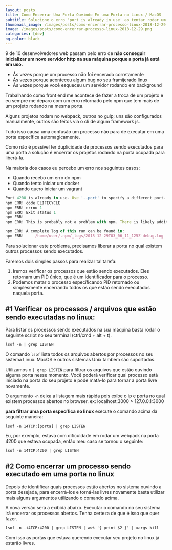 ```yaml
---
layout: posts
title: Como Encerrar Uma Porta Ouvindo Em uma Porta no Linux / MacOS
subtitle: Solucione o erro 'port is already in use' ao tentar rodar um servidor http
thumbnail_image: /images/posts/como-encerrar-processo-linux-2018-12-29.png
image: /images/posts/como-encerrar-processo-linux-2018-12-29.png
categories: [dev]
bg-color: black
---
```


9 de 10 desenvolvedores web passam pelo erro de **não conseguir inicializar um novo servidor http na sua máquina porque a porta já está em uso.**

- Às vezes porque um processo não foi encerado corretamente
- Às vezes porque aconteceu algum bug no seu framijerado linux
- Às vezes porque você esqueceu um servidor rodando em background

Trabalhando como front end me acontece de fazer a troca de um projeto e eu sempre me deparo com um erro retornado pelo npm que tem mais de um projeto rodando na mesma porta.

Alguns projetos rodam no webpack, outros no gulp; uns são configurados manualmente, outros são feitos via o cli de algum framework js. 

Tudo isso causa uma confusão um processo não para de executar em uma porta específica automagicamente. 

Como não é possível ter duplicidade de processos sendo executados para uma porta a solução é encerrar os projetos rodando na porta ocupada para liberá-la.

Na maioria dos casos eu percebo um erro nos seguintes casos: 

- Quando recebo um erro do npm
- Quando tento iniciar um docker
- Quando quero iniciar um vagrant

```js
Port 4200 is already in use. Use '--port' to specify a different port.
npm ERR! code ELIFECYCLE
npm ERR! errno 1
npm ERR! Exit status 1
npm ERR! 
npm ERR! This is probably not a problem with npm. There is likely additional logging output above.

npm ERR! A complete log of this run can be found in:
npm ERR!     /home/user/.npm/_logs/2018-12-29T03_06_11_125Z-debug.log
```

Para solucionar este problema, precisamos liberar a porta no qual existem outros processos sendo executados.

Faremos dois simples passos para realizar tal tarefa:

1. Iremos verificar os processos que estão sendo executados. Eles retornam um PID único, que é um identificador para o processo.
2. Podemos matar o processo específicando PID retornado ou simplesmente encerrando todos os que estão sendo executados naquela porta.

## #1 Verificar os processos / arquivos que estão sendo executadas no linux:

Para listar os processos sendo executados na sua máquina basta rodar o seguinte script no seu terminal (ctrl/cmd + alt + t).

`` lsof -n | grep LISTEN ``

O comando ``lsof`` lista todos os arquivos abertos por processos no seu sistema Linux. MacOS e outros sistemas Unix também são suportados.

Utilizamos o `` | grep LISTEN `` para filtrar os arquivos que estão ouvindo alguma porta nesse momento. Você poderá verificar qual processo está iniciado na porta do seu projeto e pode matá-lo para tornar a porta livre novamente. 

O argumento ``-n`` deixa a listagem mais rápida pois exibe o ip e porta no qual existem processos abertos no browser. ex: localhost:3000 > 127.0.0.1:3000

**para filtrar uma porta específica no linux** execute o comando acima da seguinte maneira:

``lsof -n 14TCP:[porta] | grep LISTEN``

Eu, por exemplo, estava com dificuldade em rodar um webpack na porta 4200 que estava ocupada, então meu caso se tornou o seguinte:

``lsof -n 14TCP:4200 | grep LISTEN``

## #2 Como encerrar um processo sendo executado em uma porta no linux

Depois de identificar quais processos estão abertos no sistema ouvindo a porta desejada, para encerrá-los e torná-las livres novamente basta utilizar mais alguns argumentos utilizando o comando acima.

A nova versão será a exibida abaixo. Executar o comando no seu sistema irá encerrar os processos abertos. Tenha certeza de que é isso que quer fazer.

``lsof -n -i4TCP:4200 | grep LISTEN | awk '{ print $2 }' | xargs kill``

Com isso as portas que estava querendo executar seu projeto no linux já estarão livres.